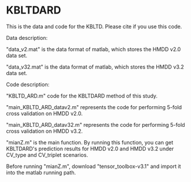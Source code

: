 # KBLTDARD

This is the data and code for the KBLTD.  Please cite if you use this code.

Data description:

"data_v2.mat" is the data format of matlab, which stores the HMDD v2.0 data set.

"data_v32.mat" is the data format of matlab, which stores the HMDD v3.2 data set.



Code description:

"KBLTD_ARD.m" code for the KBLTDARD method of this study.

"main_KBLTD_ARD_datav2.m" represents the code for performing 5-fold cross validation on HMDD v2.0.

"main_KBLTD_ARD_datav32.m" represents the code for performing 5-fold cross validation on HMDD v3.2.

"mianZ.m" is the main function. By running this function, you can get KBLTDARD's prediction results for HMDD v2.0 and HMDD v3.2 under CV_type and CV_triplet scenarios.

Before running "mianZ.m", download "tensor_toolbox-v3.1" and import it into the matlab running path.
